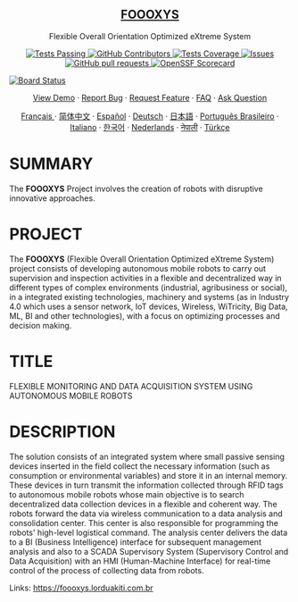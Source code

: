 <p align="center">
 <h2 align="center"><a href="https://foooxys.lorduakiti.com.br">FOOOXYS</a></h2>
 <p align="center">Flexible Overall Orientation Optimized eXtreme System</p>
</p>
  <p align="center">
    <a href="https://github.com/lorduakiti/FOOOXYS/actions">
      <img alt="Tests Passing" src="https://github.com/lorduakiti/FOOOXYS/workflows/Test/badge.svg" />
    </a>
    <a href="https://github.com/lorduakiti/FOOOXYS/graphs/contributors">
      <img alt="GitHub Contributors" src="https://img.shields.io/github/contributors/lorduakiti/FOOOXYS" />
    </a>
    <a href="https://codecov.io/gh/lorduakiti/FOOOXYS">
      <img alt="Tests Coverage" src="https://codecov.io/gh/lorduakiti/FOOOXYS/branch/master/graph/badge.svg" />
    </a>
    <a href="https://github.com/lorduakiti/FOOOXYS/issues">
      <img alt="Issues" src="https://img.shields.io/github/issues/lorduakiti/FOOOXYS?color=0088ff" />
    </a>
    <a href="https://github.com/lorduakiti/FOOOXYS/pulls">
      <img alt="GitHub pull requests" src="https://img.shields.io/github/issues-pr/lorduakiti/FOOOXYS?color=0088ff" />
    </a>
    <a href="https://securityscorecards.dev/viewer/?uri=github.com/lorduakiti/FOOOXYS">
      <img alt="OpenSSF Scorecard" src="https://api.securityscorecards.dev/projects/github.com/lorduakiti/FOOOXYS/badge" />
    </a>
  </p>

[![Board Status](https://lorduakiti.visualstudio.com/2af6bbbf-d962-4bde-b2f8-cfeb0ad1b77c/6c834dc5-61c4-46ed-bbbe-4e501546a689/_apis/work/boardbadge/b052d75a-ffc4-4569-8879-4e16725bd826?columnOptions=1)](https://lorduakiti.visualstudio.com/2af6bbbf-d962-4bde-b2f8-cfeb0ad1b77c/_boards/board/t/6c834dc5-61c4-46ed-bbbe-4e501546a689/Microsoft.RequirementCategory/)

  <p align="center">
    <a href="#all-demos">View Demo</a>
    ·
    <a href="https://github.com/lorduakiti/FOOOXYS/issues/new?assignees=&labels=bug&projects=&template=bug_report.yml">Report Bug</a>
    ·
    <a href="https://github.com/lorduakiti/FOOOXYS/issues/new?assignees=&labels=enhancement&projects=&template=feature_request.yml">Request Feature</a>
    ·
    <a href="https://github.com/lorduakiti/FOOOXYS/discussions/1770">FAQ</a>
    ·
    <a href="https://github.com/lorduakiti/FOOOXYS/discussions/new?category=q-a">Ask Question</a>
  </p>
  <p align="center">
    <a href="/docs/readme_fr.md">Français </a>
    ·
    <a href="/docs/readme_cn.md">简体中文</a>
    ·
    <a href="/docs/readme_es.md">Español</a>
    ·
    <a href="/docs/readme_de.md">Deutsch</a>
    ·
    <a href="/docs/readme_ja.md">日本語</a>
    ·
    <a href="/docs/readme_pt-BR.md">Português Brasileiro</a>
    ·
    <a href="/docs/readme_it.md">Italiano</a>
    ·
    <a href="/docs/readme_kr.md">한국어</a>
    ·
    <a href="/docs/readme_nl.md">Nederlands</a>
    ·
    <a href="/docs/readme_np.md">नेपाली</a>
    ·
    <a href="/docs/readme_tr.md">Türkçe</a>
  </p>
</p>



# SUMMARY
The **FOOOXYS** Project involves the creation of robots with disruptive innovative approaches.

# PROJECT
The **FOOOXYS** (Flexible Overall Orientation Optimized eXtreme System) project consists of developing autonomous mobile robots to carry out supervision and inspection activities in a flexible and decentralized way in different types of complex environments (industrial, agribusiness or social), in a integrated existing technologies, machinery and systems (as in Industry 4.0 which uses a sensor network, IoT devices, Wireless, WiTricity, Big Data, ML, BI and other technologies), with a focus on optimizing processes and decision making.

# TITLE
FLEXIBLE MONITORING AND DATA ACQUISITION SYSTEM USING AUTONOMOUS MOBILE ROBOTS

# DESCRIPTION
The solution consists of an integrated system where small passive sensing devices inserted in the field collect the necessary information (such as consumption or environmental variables) and store it in an internal memory. These devices in turn transmit the information collected through RFID tags to autonomous mobile robots whose main objective is to search decentralized data collection devices in a flexible and coherent way. The robots forward the data via wireless communication to a data analysis and consolidation center. This center is also responsible for programming the robots' high-level logistical command. The analysis center delivers the data to a BI (Business Intelligence) interface for subsequent management analysis and also to a SCADA Supervisory System (Supervisory Control and Data Acquisition) with an HMI (Human-Machine Interface) for real-time control of the process of collecting data from robots.

Links:
https://foooxys.lorduakiti.com.br
